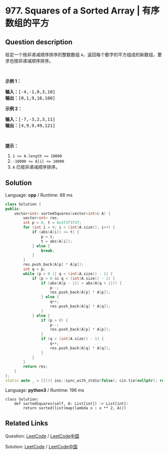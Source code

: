 # 977. Squares of a Sorted Array | 有序数组的平方

## Question description

<!--If you want to use the English description, use <p>Given an array of integers <code>A</code>&nbsp;sorted in non-decreasing order,&nbsp;return an array of the squares of each number,&nbsp;also in sorted non-decreasing order.</p>

<p>&nbsp;</p>

<div>
<p><strong>Example 1:</strong></p>

<pre>
<strong>Input: </strong><span id="example-input-1-1">[-4,-1,0,3,10]</span>
<strong>Output: </strong><span id="example-output-1">[0,1,9,16,100]</span>
</pre>

<div>
<p><strong>Example 2:</strong></p>

<pre>
<strong>Input: </strong><span id="example-input-2-1">[-7,-3,2,3,11]</span>
<strong>Output: </strong><span id="example-output-2">[4,9,9,49,121]</span>
</pre>

<p>&nbsp;</p>

<p><strong><span>Note:</span></strong></p>

<ol>
	<li><code><span>1 &lt;= A.length &lt;= 10000</span></code></li>
	<li><code>-10000 &lt;= A[i] &lt;= 10000</code></li>
	<li><code>A</code>&nbsp;is sorted in non-decreasing order.</li>
</ol>
</div>
</div> instead-->
<p>给定一个按非递减顺序排序的整数数组 <code>A</code>，返回每个数字的平方组成的新数组，要求也按非递减顺序排序。</p>

<p>&nbsp;</p>

<p><strong>示例 1：</strong></p>

<pre><strong>输入：</strong>[-4,-1,0,3,10]
<strong>输出：</strong>[0,1,9,16,100]
</pre>

<p><strong>示例 2：</strong></p>

<pre><strong>输入：</strong>[-7,-3,2,3,11]
<strong>输出：</strong>[4,9,9,49,121]
</pre>

<p>&nbsp;</p>

<p><strong>提示：</strong></p>

<ol>
	<li><code>1 &lt;= A.length &lt;= 10000</code></li>
	<li><code>-10000 &lt;= A[i] &lt;= 10000</code></li>
	<li><code>A</code>&nbsp;已按非递减顺序排序。</li>
</ol>




## Solution

Language: **cpp**  /  Runtime: 88 ms

```cpp
class Solution {
public:
    vector<int> sortedSquares(vector<int>& A) {
        vector<int> res;
        int p = 0, t = 0x3f3f3f3f;
        for (int i = 0; i < (int)A.size(); i++) {
            if (abs(A[i]) <= t) {
                p = i;
                t = abs(A[i]);
            } else {
                break;
            }
        }
        res.push_back(A[p] * A[p]);
        int q = p;
        while (p > 0 || q < (int)A.size() - 1) {
            if (p > 0 && q < (int)A.size() - 1) {
                if (abs(A[p - 1]) < abs(A[q + 1])) {
                    p--;
                    res.push_back(A[p] * A[p]);
                } else {
                    q++;
                    res.push_back(A[q] * A[q]);
                }
            } else {
                if (p > 0) {
                    p--;
                    res.push_back(A[p] * A[p]);
                }
                if (q < (int)A.size() - 1) {
                    q++;
                    res.push_back(A[q] * A[q]);
                }
            }
        }
        return res;
    }
};
static auto _ = [](){ ios::sync_with_stdio(false); cin.tie(nullptr); return 0; }();
```

Language: **python3**  /  Runtime: 196 ms

```python3
class Solution:
    def sortedSquares(self, A: List[int]) -> List[int]:
        return sorted(list(map(lambda x : x ** 2, A)))
```



## Related Links

Question: [LeetCode](https://leetcode.com/problems/squares-of-a-sorted-array/description/)  /  [LeetCode中国](https://leetcode-cn.com/problems/squares-of-a-sorted-array/description/)

Solution: [LeetCode](https://leetcode.com/articles/squares-of-a-sorted-array/)  /  [LeetCode中国](https://leetcode-cn.com/articles/squares-of-a-sorted-array/)